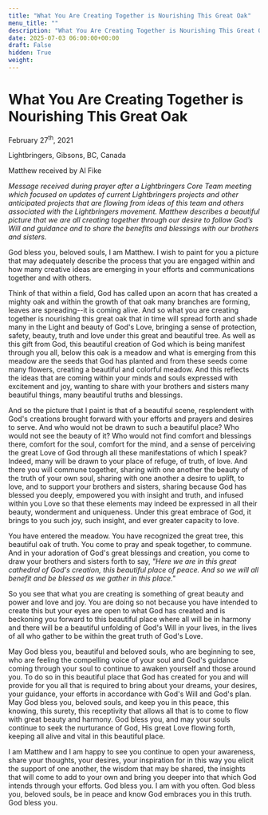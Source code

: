 ```yaml
---
title: "What You Are Creating Together is Nourishing This Great Oak"
menu_title: ""
description: "What You Are Creating Together is Nourishing This Great Oak"
date: 2025-07-03 06:00:00+00:00
draft: False
hidden: True
weight:
---
```

# What You Are Creating Together is Nourishing This Great Oak

February 27<sup>th</sup>, 2021

Lightbringers, Gibsons, BC, Canada

Matthew received by Al Fike

*Message received during prayer after a Lightbringers Core Team meeting which focused on updates of current Lightbringers projects and other anticipated projects that are flowing from ideas of this team and others associated with the Lightbringers movement. Matthew describes a beautiful picture that we are all creating together through our desire to follow God’s Will and guidance and to share the benefits and blessings with our brothers and sisters.*

God bless you, beloved souls, I am Matthew. I wish to paint for you a picture that may adequately describe the process that you are engaged within and how many creative ideas are emerging in your efforts and communications together and with others.

Think of that within a field, God has called upon an acorn that has created a mighty oak and within the growth of that oak many branches are forming, leaves are spreading--it is coming alive. And so what you are creating together is nourishing this great oak that in time will spread forth and shade many in the Light and beauty of God's Love, bringing a sense of protection, safety, beauty, truth and love under this great and beautiful tree. As well as this gift from God, this beautiful creation of God which is being manifest through you all, below this oak is a meadow and what is emerging from this meadow are the seeds that God has planted and from these seeds come many flowers, creating a beautiful and colorful meadow. And this reflects the ideas that are coming within your minds and souls expressed with excitement and joy, wanting to share with your brothers and sisters many beautiful things, many beautiful truths and blessings.

And so the picture that I paint is that of a beautiful scene, resplendent with God's creations brought forward with your efforts and prayers and desires to serve. And who would not be drawn to such a beautiful place? Who would not see the beauty of it? Who would not find comfort and blessings there, comfort for the soul, comfort for the mind, and a sense of perceiving the great Love of God through all these manifestations of which I speak? Indeed, many will be drawn to your place of refuge, of truth, of love. And there you will commune together, sharing with one another the beauty of the truth of your own soul, sharing with one another a desire to uplift, to love, and to support your brothers and sisters, sharing because God has blessed you deeply, empowered you with insight and truth, and infused within you Love so that these elements may indeed be expressed in all their beauty, wonderment and uniqueness. Under this great embrace of God, it brings to you such joy, such insight, and ever greater capacity to love.

You have entered the meadow. You have recognized the great tree, this beautiful oak of truth. You come to pray and speak together, to commune. And in your adoration of God's great blessings and creation, you come to draw your brothers and sisters forth to say, *"Here we are in this great cathedral of God's creation, this beautiful place of peace. And so we will all benefit and be blessed as we gather in this place."*

So you see that what you are creating is something of great beauty and power and love and joy. You are doing so not because you have intended to create this but your eyes are open to what God has created and is beckoning you forward to this beautiful place where all will be in harmony and there will be a beautiful unfolding of God's Will in your lives, in the lives of all who gather to be within the great truth of God's Love.

May God bless you, beautiful and beloved souls, who are beginning to see, who are feeling the compelling voice of your soul and God's guidance coming through your soul to continue to awaken yourself and those around you. To do so in this beautiful place that God has created for you and will provide for you all that is required to bring about your dreams, your desires, your guidance, your efforts in accordance with God's Will and God's plan. May God bless you, beloved souls, and keep you in this peace, this knowing, this surety, this receptivity that allows all that is to come to flow with great beauty and harmony. God bless you, and may your souls continue to seek the nurturance of God, His great Love flowing forth, keeping all alive and vital in this beautiful place.

 I am Matthew and I am happy to see you continue to open your awareness, share your thoughts, your desires, your inspiration for in this way you elicit the support of one another, the wisdom that may be shared, the insights that will come to add to your own and bring you deeper into that which God intends through your efforts. God bless you. I am with you often. God bless you, beloved souls, be in peace and know God embraces you in this truth. God bless you.
